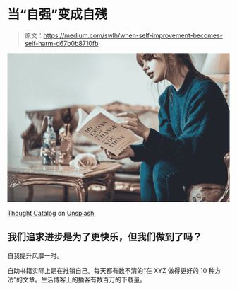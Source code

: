 # 当“自强”变成自残

> 原文：<https://medium.com/swlh/when-self-improvement-becomes-self-harm-d67b0b8710fb>

![](img/003711df44357d6ed11d7329a5f07544.png)

[Thought Catalog](https://unsplash.com/@thoughtcatalog?utm_source=medium&utm_medium=referral) on [Unsplash](https://unsplash.com?utm_source=medium&utm_medium=referral)

## 我们追求进步是为了更快乐，但我们做到了吗？

自我提升风靡一时。

自助书籍实际上是在推销自己。每天都有数不清的“在 XYZ 做得更好的 10 种方法”的文章。生活博客上的播客有数百万的下载量。